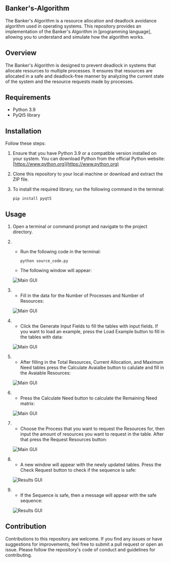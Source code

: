 ## Banker's-Algorithm

The Banker's Algorithm is a resource allocation and deadlock avoidance algorithm used in operating systems. This repository provides an implementation of the Banker's Algorithm in [programming language], allowing you to understand and simulate how the algorithm works.

## Overview

The Banker's Algorithm is designed to prevent deadlock in systems that allocate resources to multiple processes. It ensures that resources are allocated in a safe and deadlock-free manner by analyzing the current state of the system and the resource requests made by processes.

## Requirements

- Python 3.9
- PyQt5 library

## Installation

Follow these steps:

1. Ensure that you have Python 3.9 or a compatible version installed on your system. You can download Python from the official Python website: [https://www.python.org](https://www.python.org)

2. Clone this repository to your local machine or download and extract the ZIP file.

3. To install the required library, run the following command in the terminal:

    ```shell
    pip install pyqt5
    ```

## Usage

1. Open a terminal or command prompt and navigate to the project directory.

2. - Run the following code in the terminal:

      ```shell
      python source_code.py
      ```
      
   - The following window will appear:
   
   ![Main GUI](/images/image1.png "Main GUI")
   
 3. - Fill in the data for the Number of Processes and Number of Resources:

    ![Main GUI](/images/image2.png "Main GUI")
    
 4. - Click the Generate Input Fields to fill the tables with input fields. If you want to load an example, press the Load Example button to fill in the tables with data:

    ![Main GUI](/images/image3.png "Main GUI")

 5. - After filling in the Total Resources, Current Allocation, and Maximum Need tables press the Calculate Avaialbe button to calulate and fill in the Avaiable Resources: 
    
    ![Main GUI](/images/image4.png "Main GUI")

 6. - Press the Calculate Need button to calculate the Remaining Need matrix:
    
    ![Main GUI](/images/image5.png "Main GUI")

 7. - Choose the Process that you want to request the Resources for, then input the amount of resources you want to request in the table. After that press the Request Resources button:

    ![Main GUI](/images/image6.png "Main GUI")
    
 8. - A new window will appear with the newly updated tables. Press the Check Request button to check if the sequence is safe:

    ![Results GUI](/images/image7.png "Main GUI")

 9. - If the Sequence is safe, then a message will appear with the safe sequence:

    ![Results GUI](/images/image8.png "Main GUI")


## Contribution

Contributions to this repository are welcome. If you find any issues or have suggestions for improvements, feel free to submit a pull request or open an issue. Please follow the repository's code of conduct and guidelines for contributing.
